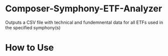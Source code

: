 # Composer-Symphony-ETF-Analyzer
Outputs a CSV file with technical and fundemnental data for all ETFs used in the specified symphony(s)

# How to Use

